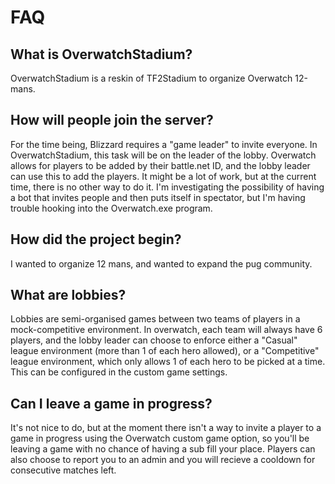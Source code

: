 # FAQ

## What is OverwatchStadium?

OverwatchStadium is a reskin of TF2Stadium to organize Overwatch
12-mans.

## How will people join the server?

For the time being, Blizzard requires a "game leader" to invite
everyone. In OverwatchStadium, this task will be on the leader of the
lobby. Overwatch allows for players to be added by their battle.net ID,
and the lobby leader can use this to add the players. It might be a lot
of work, but at the current time, there is no other way to do it. I'm 
investigating the possibility of having a bot that invites people and
then puts itself in spectator, but I'm having trouble hooking into the
Overwatch.exe program.

## How did the project begin?

I wanted to organize 12 mans, and wanted to expand the pug community.

## What are lobbies?

Lobbies are semi-organised games between two teams of players in a
mock-competitive environment. In overwatch, each team will always have
6 players, and the lobby leader can choose to enforce either a "Casual"
league environment (more than 1 of each hero allowed), or a
"Competitive" league environment, which only allows 1 of each hero to
be picked at a time. This can be configured in the custom game settings.

## Can I leave a game in progress?

It's not nice to do, but at the moment there isn't a way to invite a
player to a game in progress using the Overwatch custom game option,
so you'll be leaving a game with no chance of having a sub fill your
place. Players can also choose to report you to an admin and you will
recieve a cooldown for consecutive matches left.
